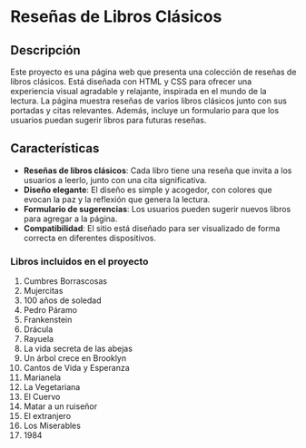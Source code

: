 # Reseñas de Libros Clásicos

## Descripción

Este proyecto es una página web que presenta una colección de reseñas de libros clásicos. Está diseñada con HTML y CSS para ofrecer una experiencia visual agradable y relajante, inspirada en el mundo de la lectura. La página muestra reseñas de varios libros clásicos junto con sus portadas y citas relevantes. Además, incluye un formulario para que los usuarios puedan sugerir libros para futuras reseñas.

## Características

- **Reseñas de libros clásicos**: Cada libro tiene una reseña que invita a los usuarios a leerlo, junto con una cita significativa.
- **Diseño elegante**: El diseño es simple y acogedor, con colores que evocan la paz y la reflexión que genera la lectura.
- **Formulario de sugerencias**: Los usuarios pueden sugerir nuevos libros para agregar a la página.
- **Compatibilidad**: El sitio está diseñado para ser visualizado de forma correcta en diferentes dispositivos.

### Libros incluidos en el proyecto

1. Cumbres Borrascosas
2. Mujercitas
3. 100 años de soledad
4. Pedro Páramo
5. Frankenstein
6. Drácula
7. Rayuela
8. La vida secreta de las abejas
9. Un árbol crece en Brooklyn
10. Cantos de Vida y Esperanza
11. Marianela
12. La Vegetariana
13. El Cuervo
14. Matar a un ruiseñor
15. El extranjero
16. Los Miserables
17. 1984


